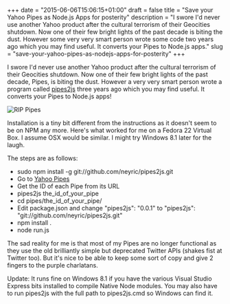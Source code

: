 +++
date = "2015-06-06T15:06:15+01:00"
draft = false
title = "Save your Yahoo Pipes as Node.js Apps for posterity"
description = "I swore I'd never use another Yahoo product after the cultural terrorism of their Geocities shutdown. Now one of their few bright lights of the past decade is biting the dust. However some very very smart person wrote some code two years ago which you may find useful. It converts your Pipes to Node.js apps."
slug = "save-your-yahoo-pipes-as-nodejs-apps-for-posterity"
+++

I swore I'd never use another Yahoo product after the cultural terrorism of their Geocities shutdown. Now one of their few bright lights of the past decade, Pipes, is biting the dust. However a very very smart person wrote a program called [pipes2js](https://github.com/neyric/pipes2js) three years ago which you may find useful. It converts your Pipes to Node.js apps!

![RIP Pipes](https://s3-eu-west-1.amazonaws.com/conoroneill.net/wp-content/uploads/2015/06/rip_pipes.png)

Installation is a tiny bit different from the instructions as it doesn't seem to be on NPM any more. Here's what worked for me on a Fedora 22 Virtual Box. I assume OSX would be similar. I might try Windows 8.1 later for the laugh.

The steps are as follows:

* sudo npm install -g git://github.com/neyric/pipes2js.git
* Go to [Yahoo Pipes](https://pipes.yahoo.com/pipes/)
* Get the ID of each Pipe from its URL
* pipes2js the_id_of_your_pipe
* cd pipes/the_id_of_your_pipe/
* Edit package.json and change "pipes2js": "0.0.1" to "pipes2js": "git://github.com/neyric/pipes2js.git"
* npm install .
* node run.js

The sad reality for me is that most of my Pipes are no longer functional as they use the old brilliantly simple but deprecated Twitter APIs (shakes fist at Twitter too). But it's nice to be able to keep some sort of copy and give 2 fingers to the purple charlatans.

Update: It runs fine on Windows 8.1 if you have the various Visual Studio Express bits installed to compile Native Node modules. You may also have to run pipes2js with the full path to pipes2js.cmd so Windows can find it.
